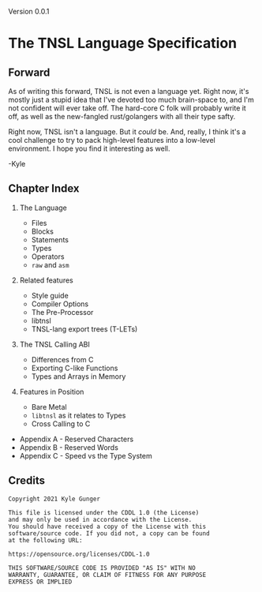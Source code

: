 Version 0.0.1
# The TNSL Language Specification

## Forward

As of writing this forward, TNSL is not even a language yet.  Right now, it's mostly just a stupid idea that I've devoted too much brain-space to, and I'm not confident will ever take off.  The hard-core C folk will probably write it off, as well as the new-fangled rust/golangers with all their type safty.

Right now, TNSL isn't a language.  But it *could* be.  And, really, I think it's a cool challenge to try to pack high-level features into a low-level environment.  I hope you find it interesting as well.

-Kyle

## Chapter Index

1. The Language

	- Files
	- Blocks
	- Statements
	- Types
	- Operators
	- `raw` and `asm`

2. Related features

	- Style guide
	- Compiler Options
	- The Pre-Processor
	- libtnsl
	- TNSL-lang export trees (T-LETs)

3. The TNSL Calling ABI

	- Differences from C
	- Exporting C-like Functions
	- Types and Arrays in Memory

4. Features in Position

	- Bare Metal
	- `libtnsl` as it relates to Types
	- Cross Calling to C

- Appendix A - Reserved Characters
- Appendix B - Reserved Words
- Appendix C - Speed vs the Type System

## Credits

	Copyright 2021 Kyle Gunger

	This file is licensed under the CDDL 1.0 (the License)
	and may only be used in accordance with the License.
	You should have received a copy of the License with this
	software/source code. If you did not, a copy can be found
	at the following URL:

	https://opensource.org/licenses/CDDL-1.0

	THIS SOFTWARE/SOURCE CODE IS PROVIDED "AS IS" WITH NO
	WARRANTY, GUARANTEE, OR CLAIM OF FITNESS FOR ANY PURPOSE
	EXPRESS OR IMPLIED